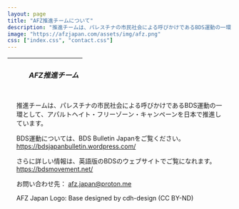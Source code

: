 ```yaml
---
layout: page
title: "AFZ推進チームについて"
description: "推進チームは、パレスチナの市民社会による呼びかけであるBDS運動の一環として、アパルトヘイト>・フリーゾーン・キャンペーンを日本で推進しています。"
image: "https://afzjapan.com/assets/img/afz.png"
css: ["index.css", "contact.css"]
---
```


<table class="afzIcons" style="table-layout: fixed; background-image: url('{{site.baseurl}}/assets/img/top.png'); width: 100%; max-width: 640px; height: 80px;">
  <tr>
    <td><div style="margin-left: 40px"><h5><span class="afz-heading-colored">AFZ推進チーム</span></h5></div></td>
  </tr>
</table>

<div style="padding-left: 20px; padding-right: 20px">

<p>推進チームは、パレスチナの市民社会による呼びかけであるBDS運動の一環として、アパルトヘイト・フリーゾーン・キャンペーンを日本で推進しています。</p>
<p>BDS運動については、BDS Bulletin Japanをご覧ください。<a class="anchor_af404b anchorUnderlineOnHover_af404b" tabindex="0" title="https://bdsjapanbulletin.wordpress.com/" href="https://bdsjapanbulletin.wordpress.com/" target="_blank" rel="noreferrer noopener">https://bdsjapanbulletin.wordpress.com/</a></p>
<p>さらに詳しい情報は、英語版のBDSのウェブサイトでご覧になれます。<a class="anchor_af404b anchorUnderlineOnHover_af404b" tabindex="0" title="https://bdsmovement.net/" href="https://bdsmovement.net/" target="_blank" rel="noreferrer noopener">https://bdsmovement.net/</a></p>
<p>お問い合わせ先： <a href="mailto:afz.japan@proton.me ">afz.japan@proton.me </a></p>
<p>AFZ Japan Logo: Base designed by cdh-design (CC BY-ND)</p>

</div>
